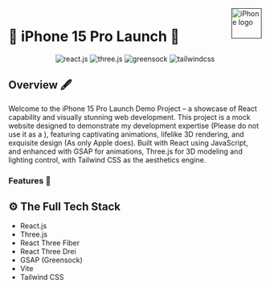 <a href="">
    <img src="https://th.bing.com/th/id/OIP.SWrf9ShmAkXcqLOeF1dBNwHaE8?rs=1&pid=ImgDetMain" alt="iPhone logo" title="Apple iPhone 15 Pro" align="right" height="60" />
</a>

# :iphone: iPhone 15 Pro Launch :iphone: #

<div align="center">
    <img src="https://img.shields.io/badge/-React_JS-black?style=for-the-badge&logoColor=white&logo=react&color=61DAFB" alt="react.js" />
    <img src="https://img.shields.io/badge/-Three_JS-black?style=for-the-badge&logoColor=white&logo=threedotjs&color=000000" alt="three.js" />
    <img src="https://img.shields.io/badge/-GSAP-black?style=for-the-badge&logoColor=white&logo=greensock&color=88CE02" alt="greensock" />
    <img src="https://img.shields.io/badge/-Tailwind_CSS-black?style=for-the-badge&logoColor=white&logo=tailwindcss&color=06B6D4" alt="tailwindcss" />
  </div>

## Overview :fountain_pen: ##
Welcome to the iPhone 15 Pro Launch Demo Project – a showcase of React capability and visually stunning web development. This project is a mock website designed to demonstrate my development expertise (Please do not use it as a ), featuring captivating animations, lifelike 3D rendering, and exquisite design (As only Apple does). Built with React using JavaScript, and enhanced with GSAP for animations, Three.js for 3D modeling and lighting control, with Tailwind CSS as the aesthetics engine. 

### Features :mechanical_arm: ###



## <a name="tech-stack">⚙️ The Full Tech Stack</a>

- React.js
- Three.js
- React Three Fiber
- React Three Drei
- GSAP (Greensock)
- Vite
- Tailwind CSS
